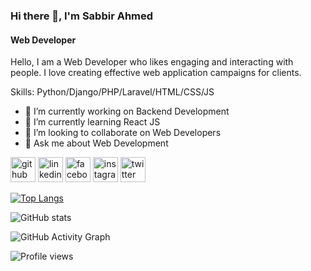 ### Hi there 👋, I'm Sabbir Ahmed
#### Web Developer
Hello, I am a Web Developer who likes engaging and interacting
with people. I love creating effective web application campaigns for clients.

Skills: Python/Django/PHP/Laravel/HTML/CSS/JS

- 🔭 I’m currently working on Backend Development 
- 🌱 I’m currently learning React JS 
- 👯 I’m looking to collaborate on Web Developers 
- 💬 Ask me about Web Development 


[<img src='https://cdn.jsdelivr.net/npm/simple-icons@3.0.1/icons/github.svg' alt='github' height='40'>](https://github.com/sabbir56544)  [<img src='https://cdn.jsdelivr.net/npm/simple-icons@3.0.1/icons/linkedin.svg' alt='linkedin' height='40'>](https://www.linkedin.com/in/https://www.linkedin.com/in/sabbir-ahmed-4a500321b//)  [<img src='https://cdn.jsdelivr.net/npm/simple-icons@3.0.1/icons/facebook.svg' alt='facebook' height='40'>](https://www.facebook.com/https://www.facebook.com/profile.php?id=100009380680533)  [<img src='https://cdn.jsdelivr.net/npm/simple-icons@3.0.1/icons/instagram.svg' alt='instagram' height='40'>](https://www.instagram.com/https://www.instagram.com/sabbihmed_98/?hl=en/)  [<img src='https://cdn.jsdelivr.net/npm/simple-icons@3.0.1/icons/twitter.svg' alt='twitter' height='40'>](https://twitter.com/https://twitter.com/sabbir_ahmed)  

[![Top Langs](https://github-readme-stats.vercel.app/api/top-langs/?username=sabbir56544)](https://github.com/anuraghazra/github-readme-stats)

![GitHub stats](https://github-readme-stats.vercel.app/api?username=sabbir56544&show_icons=true&count_private=true)  

![GitHub Activity Graph](https://activity-graph.herokuapp.com/graph?username=sabbir56544)  

![Profile views](https://gpvc.arturio.dev/sabbir56544)  
